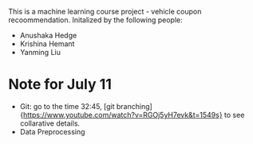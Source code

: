 This is a machine learning course project - vehicle coupon recoommendation. 
Initalized by the following people:
- Anushaka Hedge
- Krishina Hemant
- Yanming Liu

# Note for July 11
- Git: go to the time 32:45, [git branching]{https://www.youtube.com/watch?v=RGOj5yH7evk&t=1549s} to see collarative details. 
- Data Preprocessing
